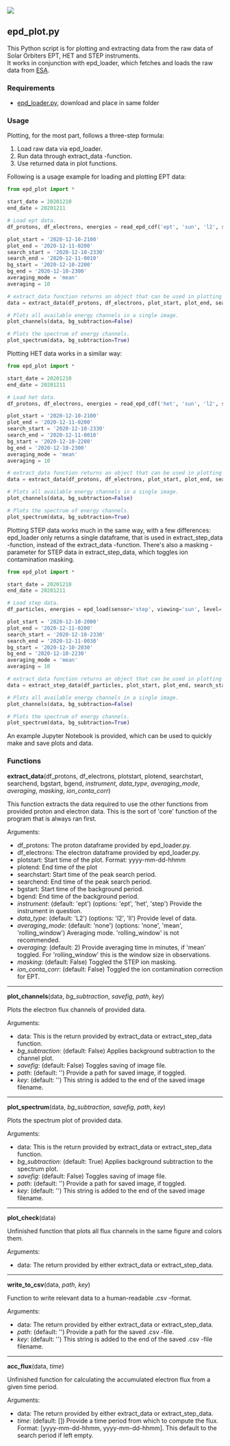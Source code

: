 ![](https://i.imgur.com/VbfxACB.png)

## epd_plot.py

<This repo is deprecated>

This Python script is for plotting and extracting data from the raw data of Solar Orbiters EPT, HET and STEP instruments. <br>
It works in conjunction with epd_loader, which fetches and loads the raw data from [ESA](http://soar.esac.esa.int/soar).

### Requirements

* [epd_loader.py](https://github.com/jgieseler/solo-loader), download and place in same folder

### Usage

Plotting, for the most part, follows a three-step formula:
1. Load raw data via epd_loader.
2. Run data through extract_data -function.
3. Use returned data in plot functions.

Following is a usage example for loading and plotting EPT data:

```python
from epd_plot import *

start_date = 20201210
end_date = 20201211

# Load ept data.
df_protons, df_electrons, energies = read_epd_cdf('ept', 'sun', 'l2', start_date, end_date, path='~/solo/data/', autodownload=True)

plot_start = '2020-12-10-2100'
plot_end = '2020-12-11-0200'
search_start = '2020-12-10-2330'
search_end = '2020-12-11-0010'
bg_start = '2020-12-10-2200'
bg_end = '2020-12-10-2300'
averaging_mode = 'mean'
averaging = 10

# extract_data function returns an object that can be used in plotting functions as input.
data = extract_data(df_protons, df_electrons, plot_start, plot_end, search_start, search_end, bg_start, bg_end, instrument='ept', data_type='l2', averaging_mode=averaging_mode, averaging=averaging)

# Plots all available energy channels in a single image.
plot_channels(data, bg_subtraction=False)

# Plots the spectrum of energy channels.
plot_spectrum(data, bg_subtraction=True)
```

Plotting HET data works in a similar way:

```python
from epd_plot import *

start_date = 20201210
end_date = 20201211

# Load het data.
df_protons, df_electrons, energies = read_epd_cdf('het', 'sun', 'l2', start_date, end_date, path='~/solo/data/', autodownload=True)

plot_start = '2020-12-10-2100'
plot_end = '2020-12-11-0200'
search_start = '2020-12-10-2330'
search_end = '2020-12-11-0010'
bg_start = '2020-12-10-2200'
bg_end = '2020-12-10-2300'
averaging_mode = 'mean'
averaging = 10

# extract_data function returns an object that can be used in plotting functions as input.
data = extract_data(df_protons, df_electrons, plot_start, plot_end, search_start, search_end, bg_start, bg_end, instrument='het', data_type='l2', averaging_mode=averaging_mode, averaging=averaging)

# Plots all available energy channels in a single image.
plot_channels(data, bg_subtraction=False)

# Plots the spectrum of energy channels.
plot_spectrum(data, bg_subtraction=True)
```
Plotting STEP data works much in the same way, with a few differences: epd_loader only returns a single dataframe, that is used in extract_step_data -function, instead of the extract_data -function. There's also a masking -parameter for STEP data in extract_step_data, which toggles ion contamination masking.

```python
from epd_plot import *

start_date = 20201210
end_date = 20201211

# Load step data.
df_particles, energies = epd_load(sensor='step', viewing='sun', level='l2', startdate=start_date, enddate=end_date, path='~/solo/data/', autodownload=True)

plot_start = '2020-12-10-2000'
plot_end = '2020-12-11-0200'
search_start = '2020-12-10-2330'
search_end = '2020-12-11-0030'
bg_start = '2020-12-10-2030'
bg_end = '2020-12-10-2230'
averaging_mode = 'mean'
averaging = 10

# extract_data function returns an object that can be used in plotting functions as input.
data = extract_step_data(df_particles, plot_start, plot_end, search_start, search_end, bg_start, bg_end, instrument='step', data_type='l2', averaging_mode=averaging_mode, averaging=averaging, masking=True)

# Plots all available energy channels in a single image.
plot_channels(data, bg_subtraction=False)

# Plots the spectrum of energy channels.
plot_spectrum(data, bg_subtraction=True)
```

An example Jupyter Notebook is provided, which can be used to quickly make and save plots and data.

### Functions

**extract_data**(df_protons, df_electrons, plotstart, plotend, searchstart, searchend, bgstart, bgend, *instrument*, *data_type*, *averaging_mode*, *averaging*, *masking*, *ion_conta_corr*)

This function extracts the data required to use the other functions from provided proton and electron data. This is the sort of 'core' function of the program that is always ran first.

Arguments:
- df_protons: The proton dataframe provided by epd_loader.py.
- df_electrons: The electron dataframe provided by epd_loader.py.
- plotstart: Start time of the plot. Format: yyyy-mm-dd-hhmm
- plotend: End time of the plot
- searchstart: Start time of the peak search period.
- searchend: End time of the peak search period.
- bgstart: Start time of the background period.
- bgend: End time of the background period.
- *instrument*: (default: 'ept') (options: 'ept', 'het', 'step') Provide the instrument in question.
- *data_type*: (default: 'L2') (options: 'l2', 'll') Provide level of data.
- *averaging_mode*: (default: 'none') (options: 'none', 'mean', 'rolling_window') Averaging mode. 'rolling_window' is not recommended.
- *averaging*: (default: 2) Provide averaging time in minutes, if 'mean' toggled. For 'rolling_window' this is the window size in observations.
- *masking*: (default: False) Toggled the STEP ion masking.
- *ion_conta_corr*: (default: False) Toggled the ion contamination correction for EPT.

---
**plot_channels**(data, *bg_subtraction*, *savefig*, *path*, *key*)

Plots the electron flux channels of provided data.

Arguments:
- data: This is the return provided by extract_data or extract_step_data function.
- *bg_subtraction*: (default: False) Applies background subtraction to the channel plot.
- *savefig*: (default: False) Toggles saving of image file.
- *path*: (default: '') Provide a path for saved image, if toggled.
- *key*: (default: '') This string is added to the end of the saved image filename.

---
**plot_spectrum**(data, *bg_subtraction*, *savefig*, *path*, *key*)

Plots the spectrum plot of provided data.

Arguments:
- data: This is the return provided by extract_data or extract_step_data function.
- *bg_subtraction*: (default: True) Applies background subtraction to the spectrum plot.
- *savefig*: (default: False) Toggles saving of image file.
- *path*: (default: '') Provide a path for saved image, if toggled.
- *key*: (default: '') This string is added to the end of the saved image filename.

---
**plot_check**(data)

Unfinished function that plots all flux channels in the same figure and colors them.

Arguments:
- data: The return provided by either extract_data or extract_step_data.

---
**write_to_csv**(data, *path*, *key*)

Function to write relevant data to a human-readable .csv -format.

Arguments:
- data: The return provided by either extract_data or extract_step_data.
- *path*: (default: '') Provide a path for the saved .csv -file.
- *key*: (default: '') This string is added to the end of the saved .csv -file filename. 

---
**acc_flux**(data, *time*)

Unfinished function for calculating the accumulated electron flux from a given time period.

Arguments:
- data: The return provided by either extract_data or extract_step_data.
- *time*: (default: []) Provide a time period from which to compute the flux. Format: [yyyy-mm-dd-hhmm, yyyy-mm-dd-hhmm]. This default to the search period if left empty.
